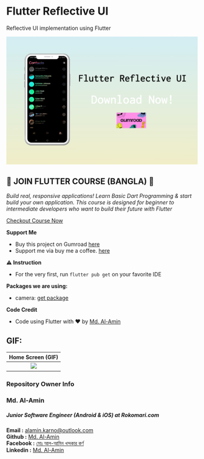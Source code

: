 # Flutter Reflective UI

Reflective UI implementation using Flutter

<img src="screenshots/reflective_ui_mockup.jpeg">

## 🔖 JOIN FLUTTER COURSE (BANGLA) 🔖

_Build real, responsive applications! Learn Basic Dart Programming & start build your own application.
This course is designed for beginner to intermediate developers who want to build their future with Flutter_

[Checkout Course Now](https://www.youtube.com/playlist?list=PLDitZ-MAvK-4Bt4wRTEidukT4OxRhRTBK)

**Support Me**

- Buy this project on Gumroad [here](https://alaminkarno.gumroad.com/l/dropbox-ui-clone)
- Support me via buy me a coffee. [here](https://www.buymeacoffee.com/alaminkarno)

**⚠️ Instruction**

- For the very first, run `flutter pub get` on your favorite IDE

**Packages we are using:**

- camera: [get package](https://pub.dev/packages/camera)


**Code Credit**

- Code using Flutter with ❤️ by [Md. Al-Amin](https://github.com/alamin-karno)

## GIF:

|                         Home Screen (GIF)                          | 
|:------------------------------------------------------------------:|    
|   <img src="screenshots/reflective_ui.gif" width="250">    | 


### Repository Owner Info

### Md. Al-Amin
##### Junior Software Engineer (Android & iOS) at Rokomari.com

__Email :__ [ alamin.karno@outlook.com ](mailto:alamin.karno@outlook.com) \
__Github :__ [Md. Al-Amin](https://github.com/alamin-karno) \
__Facebook :__ [মোঃ আল-আমিন খন্দকার কর্ণ](https://facebook.com/alamin.kanro) \
__Linkedin :__ [Md. Al-Amin](https://www.linkedin.com/in/alaminkarno/)

